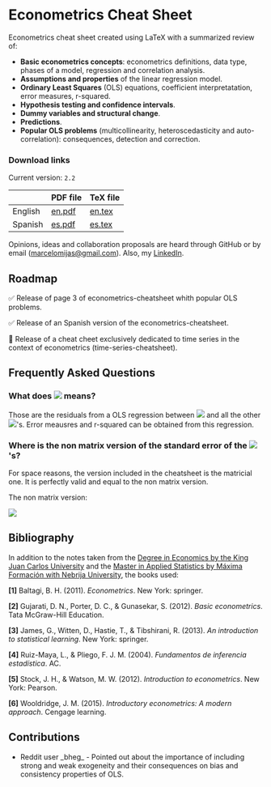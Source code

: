 # Econometrics Cheat Sheet

Econometrics cheat sheet created using LaTeX with a summarized review of:

* **Basic econometrics concepts**: econometrics definitions, data type, phases of a model, regression and correlation analysis.
* **Assumptions and properties** of the linear regression model.
* **Ordinary Least Squares** (OLS) equations, coefficient interpretatation, error measures, r-squared.
* **Hypothesis testing and confidence intervals**.
* **Dummy variables and structural change**.
* **Predictions**.
* **Popular OLS problems** (multicollinearity, heteroscedasticity and auto-correlation): consequences, detection and correction.

### Download links

Current version: `2.2`

|         | PDF file | TeX file |
|---------|----------|----------|
| English |   [en.pdf](econometrics-cheatsheet/econometrics-cheatsheet-en.pdf)   |   [en.tex](econometrics-cheatsheet/econometrics-cheatsheet-en.tex)   |
| Spanish |   [es.pdf](econometrics-cheatsheet/econometrics-cheatsheet-es.pdf)   |   [es.tex](econometrics-cheatsheet/econometrics-cheatsheet-es.tex)   |


Opinions, ideas and collaboration proposals are heard through GitHub or by email (marcelomijas@gmail.com). Also, my [LinkedIn](https://www.linkedin.com/in/marcelomorenop/).

## Roadmap

:white_check_mark: Release of page 3 of econometrics-cheatsheet whith popular OLS problems.

:white_check_mark: Release of an Spanish version of the econometrics-cheatsheet.

:construction: Release of a cheat cheet exclusively dedicated to time series in the context of econometrics (time-series-cheatsheet).

## Frequently Asked Questions

### What does ![](https://render.githubusercontent.com/render/math?math=\text{residualized}x_j) means?

Those are the residuals from a OLS regression between ![](https://render.githubusercontent.com/render/math?math=x_j) and all the other ![](https://render.githubusercontent.com/render/math?math=x)'s. Error meausres and r-squared can be obtained from this regression.

### Where is the non matrix version of the standard error of the ![](https://render.githubusercontent.com/render/math?math=\beta)'s?

For space reasons, the version included in the cheatsheet is the matricial one. It is perfectly valid and equal to the non matrix version.

The non matrix version:

![](https://render.githubusercontent.com/render/math?math=se(\beta_j)=\sqrt{\frac{\hat{\sigma}^2}{SST_j(1-R^2_j)}},j=1,...,k)

## Bibliography

In addition to the notes taken from the [Degree in Economics by the King Juan Carlos University](https://www.urjc.es/universidad/calidad/560-economia) and the [Master in Applied Statistics by Máxima Formación with Nebrija University](https://www.maximaformacion.es/masters/master-de-estadistica-aplicada-con-r-software/), the books used:

**[1]** Baltagi, B. H. (2011). *Econometrics*. New York: springer.

**[2]** Gujarati, D. N., Porter, D. C., & Gunasekar, S. (2012). *Basic econometrics*. Tata McGraw-Hill Education.

**[3]** James, G., Witten, D., Hastie, T., & Tibshirani, R. (2013). *An introduction to statistical learning*. New York: springer.

**[4]** Ruiz-Maya, L., & Pliego, F. J. M. (2004). *Fundamentos de inferencia estadística*. AC.

**[5]** Stock, J. H., & Watson, M. W. (2012). *Introduction to econometrics*. New York: Pearson.

**[6]** Wooldridge, J. M. (2015). *Introductory econometrics: A modern approach*. Cengage learning.

## Contributions

* Reddit user \_bheg_ - Pointed out about the importance of including strong and weak exogeneity and their consequences on bias and consistency properties of OLS.
